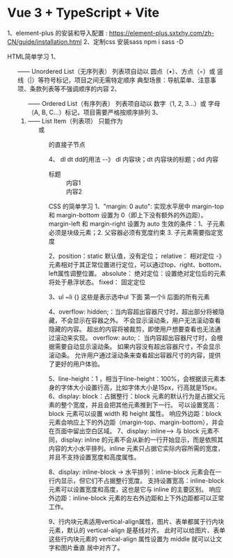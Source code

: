 # Vue 3 + TypeScript + Vite

1、element-plus 的安装和导入配置 : https://element-plus.sxtxhy.com/zh-CN/guide/installation.html
2、定制css 安装sass  npm i sass -D 


HTML简单学习
1、<ul> —— Unordered List（无序列表）
   列表项自动以 圆点（•）、方点（◦）或 竖线（|）等符号标记，项目之间无需特定顺序
   典型场景：导航菜单、注意事项、条款列表等不强调顺序的内容
2、<ol> —— Ordered List（有序列表）
   列表项自动以 数字（1, 2, 3…）或 字母（A, B, C…）标记，项目需要严格按顺序排列
3、<li> —— List Item（列表项）
   只能作为 <ul> 或 <ol> 的直接子节点

4、 dl dt dd的用法 --》 dl 内容块；dt 内容块的标题；dd 内容
    <dl>
    <dt>标题</dt>
    <dd>内容1</dd>
    <dd>内容2</dd>
    </dl>




CSS 的简单学习
1、"margin: 0 auto": 实现水平居中 margin-top 和 margin-bottom 设置为 0（即上下没有额外的外边距）。
margin-left 和 margin-right 设置为 auto
生效的条件：1、子元素必须是块级元素；2. 父容器必须有宽度约束 3. 子元素需要指定宽度

2、position：static 默认值，没有定位；
   relative： 相对定位 -》 元素相对于其正常位置进行定位，可以通过top、right、bottom、left属性调整位置。
   absolute： 绝对定位：设置绝对定位后的元素将处于悬浮状态。
   fixed： 固定定位

3、ul ~li {} 这些是表示选中ul 下面 第一个li 后面的所有元素

4、overflow: hidden;：当内容超出容器尺寸时，超出部分将被隐藏，不会显示在容器之外。
                      不会显示滚动条，用户无法滚动查看隐藏的内容。
                      超出的内容将被裁剪，即使用户想要查看也无法通过滚动来实现。
   overflow: auto;：
                当内容超出容器尺寸时，会根据需要自动显示滚动条。
                如果内容没有超出容器尺寸，不会显示滚动条。
                允许用户通过滚动条来查看超出容器尺寸的内容，提供了更好的用户体验。

5、line-height：1 ，相当于line-height：100%，会根据该元素本身的字体大小设置行高，比如字体大小是15px，行高就是15px。
6、display: block：占据整行：block 元素的默认行为是占据父元素的整个宽度，并且会把其他元素推到下一行。
                   可以设置宽高：block 元素可以设置 width 和 height 属性。
                   响应外边距：block 元素会响应上下的外边距（margin-top、margin-bottom），并会在页面中留出空白区域。
7、display: inline--> 与 block 元素不同，display: inline 的元素不会从新的一行开始显示，而是依照其内容的大小水平排列。inline 元素只占据它实际内容所需的宽度，并且不支持设置宽度和高度属性。

8、display: inline-block -> 水平排列：inline-block 元素会在一行内显示，但它们不占据整行宽度。
             支持设置宽高：inline-block 元素可以设置宽度和高度，这也是它与 inline 的主要区别。
             响应外边距：inline-block 元素的左右外边距和上下外边距都可以正常工作。

9、行内块元素适用vertical-align属性，图片、表单都属于行内块元素，默认的 vertical-align 是基线对齐。
此时可以给图片、表单这些行内块元素的 vertical-align 属性设置为 middle 就可以让文字和图片垂直 居中对齐了。